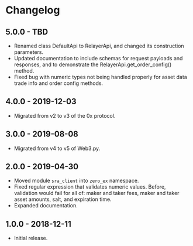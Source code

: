 # Changelog

## 5.0.0 - TBD

-   Renamed class DefaultApi to RelayerApi, and changed its construction parameters.
-   Updated documentation to include schemas for request payloads and responses, and to demonstrate the RelayerApi.get_order_config() method.
-   Fixed bug with numeric types not being handled properly for asset data trade info and order config methods.

## 4.0.0 - 2019-12-03

-   Migrated from v2 to v3 of the 0x protocol.

## 3.0.0 - 2019-08-08

-   Migrated from v4 to v5 of Web3.py.

## 2.0.0 - 2019-04-30

-   Moved module `sra_client` into `zero_ex` namespace.
-   Fixed regular expression that validates numeric values. Before, validation would fail for all of: maker and taker fees, maker and taker asset amounts, salt, and expiration time.
-   Expanded documentation.

## 1.0.0 - 2018-12-11

-   Initial release.
